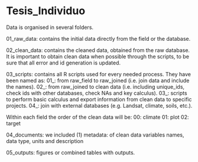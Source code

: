 # Tesis_Individuo
Data is organised in several folders.

01_raw_data: contains the initial data directly from the field or the database.

02_clean_data: contains the cleaned data, obtained from the raw database. It is important to obtain clean data when possible through the scripts, to be sure that all error and id generation is updated.

03_scripts: contains all R scripts used for every needed process. They have been named as: 01_: from raw_field to raw_joined (i.e. join data and include the names). 02_: from raw_joined to clean data (i.e. including unique_ids, check ids with other databases, check NAs and key calculus). 03_: scripts to perform basic calculus and export information from clean data to specific projects. 04_: join with external databases (e.g. Landsat, climate, soils, etc.).

  Within each field the order of the clean data will be:
  00: climate
  01: plot
  02: target

04_documents: we included (1) metadata: of clean data variables names, data type, units and description

05_outputs: figures or combined tables with outputs.
